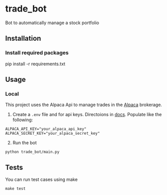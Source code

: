 # trade_bot
Bot to automatically manage a stock portfolio

## Installation
### Install required packages
pip install -r requirements.txt

## Usage
### Local
This project uses the Alpaca Api to manage trades in the [Alpaca](https://alpaca.markets/) brokerage. 
1. Create a `.env` file and for api keys. Directoions in [docs](https://alpaca.markets/learn/connect-to-alpaca-api/). Populate like the following:
```
ALPACA_API_KEY="your_alpaca_api_key"
ALPACA_SECRET_KEY="your_alpaca_secret_key"
```
2. Run the bot
```
python trade_bot/main.py
```

## Tests
You can run test cases using make
```
make test
```
